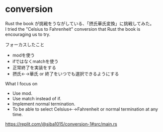 # conversion

Rust the book が挑戦をうながしている、「摂氏華氏変換」に挑戦してみた。  
I tried the "Celsius to Fahrenheit" conversion that Rust the book is encouraging us to try.  

フォーカスしたこと  
  - modを使う  
  - ifではなくmatchを使う  
  - 正常終了を実装をする  
  - 摂氏←→華氏 or 終了をいつでも選択できるようにする  

What I focus on  
  - Use mod.  
  - Use match instead of if.  
  - Implement normal termination.  
  - To be able to select Celsius←→Fahrenheit or normal termination at any time.  

https://replit.com/@siba1015/conversion-1#src/main.rs
